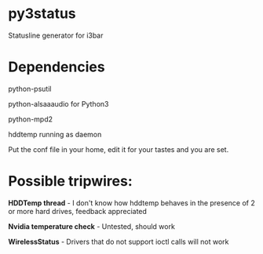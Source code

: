 # py3status
Statusline generator for i3bar

# Dependencies
python-psutil

python-alsaaaudio for Python3

python-mpd2

hddtemp running as daemon

Put the conf file in your home, edit it for your tastes and you are
set.

# Possible tripwires:

**HDDTemp thread** - I don't know how hddtemp behaves in the presence of
2 or more hard drives, feedback appreciated

**Nvidia temperature check** - Untested, should work

**WirelessStatus** - Drivers that do not support ioctl calls will not work
